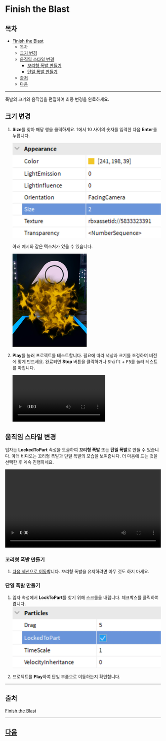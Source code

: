 # Finish the Blast

## 목차
- [Finish the Blast](#finish-the-blast)
  - [목차](#목차)
  - [크기 변경](#크기-변경)
  - [움직임 스타일 변경](#움직임-스타일-변경)
    - [꼬리형 폭발 만들기](#꼬리형-폭발-만들기)
    - [단일 폭발 만들기](#단일-폭발-만들기)
  - [출처](#출처)
  - [다음](#다음)

---
폭발의 크기와 움직임을 편집하여 최종 변경을 완료하세요.

## 크기 변경

1. **Size**를 찾아 해당 행을 클릭하세요. 1에서 10 사이의 숫자를 입력한 다음 **Enter**를 누릅니다.

   <img src="../img/01_09_Finish_the_Blast/change-size.png.webp" />

   아래 예시와 같은 텍스처가 있을 수 있습니다.

   <img src="../img/01_09_Finish_the_Blast/change-size-example.jpeg.webp" width="50%" />

2. **Play**를 눌러 프로젝트를 테스트합니다. 필요에 따라 색상과 크기를 조정하여 비전에 맞게 만드세요. 완료되면 **Stop** 버튼을 클릭하거나 <kbd>Shift</kbd> + <kbd>F5</kbd>를 눌러 테스트를 마칩니다.

   <video controls src="../img/01_09_Finish_the_Blast/show-shot-color.mp4"></video>

## 움직임 스타일 변경

입자는 **LockedToPart** 속성을 토글하여 **꼬리형 폭발** 또는 **단일 폭발**로 만들 수 있습니다. 아래 비디오는 꼬리형 폭발과 단일 폭발의 모습을 보여줍니다. 더 마음에 드는 것을 선택한 후 계속 진행하세요.

<video controls src="../img/01_09_Finish_the_Blast/locked-to-part.mp4" width="100%"></video>

### 꼬리형 폭발 만들기

1. [다음 섹션으로 이동](./01_10_Making_an_Explosion.md)합니다. 꼬리형 폭발을 유지하려면 아무 것도 하지 마세요.

### 단일 폭발 만들기

1. 입자 속성에서 **LockToPart**를 찾기 위해 스크롤을 내립니다. 체크박스를 클릭하여 켭니다.
   <img src="../img/01_09_Finish_the_Blast/set-locked-to-part.png.webp" />

2. 프로젝트를 **Play**하여 단일 부품으로 이동하는지 확인합니다.
---
## 출처
[Finish the Blast](https://create.roblox.com/docs/ko-kr/education/build-it-play-it-mansion-of-wonder/finish-the-blast)

---
## [다음](./01_10_Making_an_Explosion.md)
